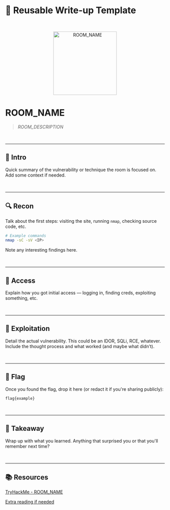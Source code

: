# 📄 Reusable Write-up Template

<br>

<p align="center">
  <img src="ROOM_ICON_URL" alt="ROOM_NAME" width="200">
</p>

# ROOM_NAME
> *ROOM_DESCRIPTION*

<br>

---
## 🧠 Intro
Quick summary of the vulnerability or technique the room is focused on. Add some context if needed.

<br>

---
## 🔍 Recon
Talk about the first steps: visiting the site, running `nmap`, checking source code, etc.

```bash
# Example commands
nmap -sC -sV <IP>
```

Note any interesting findings here.

<br>

---
## 🔑 Access
Explain how you got initial access — logging in, finding creds, exploiting something, etc.

<br>

---
## 🧪 Exploitation
Detail the actual vulnerability. This could be an IDOR, SQLi, RCE, whatever. Include the thought process and what worked (and maybe what didn’t).

<br>

---
## 🏁 Flag
Once you found the flag, drop it here (or redact it if you're sharing publicly):

```
flag{example}
```

<br>

---
## 🎯 Takeaway
Wrap up with what you learned. Anything that surprised you or that you'll remember next time?

<br>

---
## 📚 Resources
[TryHackMe - ROOM_NAME](ROOM_URL)

[Extra reading if needed](URL)

